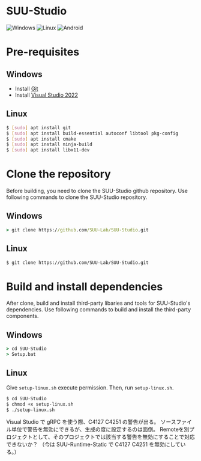 # SUU-Studio

![Windows](https://github.com/SUU-Lab/SUU-Studio/actions/workflows/windows.yml/badge.svg)
![Linux](https://github.com/SUU-Lab/SUU-Studio/actions/workflows/linux.yml/badge.svg)
![Android](https://github.com/SUU-Lab/SUU-Studio/actions/workflows/android.yml/badge.svg)

# Pre-requisites

## Windows
- Install [Git](https://git-scm.com/download/win)
- Install [Visual Studio 2022](https://visualstudio.microsoft.com/ja/vs/whatsnew/)

## Linux
```sh
$ [sudo] apt install git
$ [sudo] apt install build-essential autoconf libtool pkg-config
$ [sudo] apt install cmake
$ [sudo] apt install ninja-build
$ [sudo] apt install libx11-dev
```

# Clone the repository
Before building, you need to clone the SUU-Studio github repository. Use following commands to clone the SUU-Studio repository.

## Windows
```cmd
> git clone https://github.com/SUU-Lab/SUU-Studio.git
```
## Linux
```sh
$ git clone https://github.com/SUU-Lab/SUU-Studio.git
```

# Build and install dependencies
After clone, build and install third-party libaries and tools for SUU-Studio's dependencies. Use following commands to build and install the third-party components.

## Windows
```cmd
> cd SUU-Studio
> Setup.bat
```
## Linux
Give `setup-linux.sh` execute permission. Then, run `setup-linux.sh`.
```sh
$ cd SUU-Studio
$ chmod +x setup-linux.sh
$ ./setup-linux.sh
```

Visual Studio で gRPC を使う際、C4127 C4251 の警告が出る。
ソースファイル単位で警告を無効にできるが、生成の度に設定するのは面倒。
Remoteを別プロジェクトとして、そのプロジェクトでは該当する警告を無効にすることで対応できないか？
（今は SUU-Runtime-Static で C4127 C4251 を無効にしている。）
